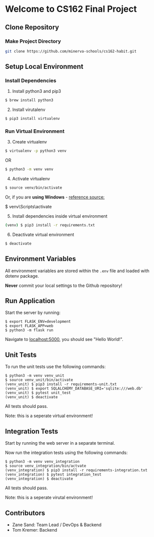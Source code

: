 # Welcome to CS162 Final Project

## Clone Repository

### Make Project Directory
```bash
git clone https://github.com/minerva-schools/cs162-habit.git
```

## Setup Local Environment

### Install Dependencies

1. Install python3 and pip3

```bash
$ brew install python3
```

2. Install virutalenv

```bash
$ pip3 install virtualenv
```

### Run Virtual Environment

3. Create virtualenv

```bash
$ virtualenv -p python3 venv
```
OR
```bash
$ python3 -m venv venv
```

4. Activate virtualenv
```bash
$ source venv/bin/activate
```
Or, if you are **using Windows** - [reference source:](https://stackoverflow.com/questions/8921188/issue-with-virtualenv-cannot-activate)

$ venv\Scripts\activate

5. Install dependencies inside virtual environment
```bash
(venv) $ pip3 install -r requirements.txt
```

6. Deactivate virtual environment
```bash
$ deactivate
```

## Environment Variables

All environment variables are stored within the `.env` file and loaded with dotenv package.

**Never** commit your local settings to the Github repository!

## Run Application

Start the server by running:

    $ export FLASK_ENV=development
    $ export FLASK_APP=web
    $ python3 -m flask run

Navigate to [localhost:5000](localhost:5000), you should see "Hello World!".

## Unit Tests
To run the unit tests use the following commands:

    $ python3 -m venv venv_unit
    $ source venv_unit/bin/activate
    (venv_unit) $ pip3 install -r requirements-unit.txt
    (venv_unit) $ export SQLALCHEMY_DATABASE_URI='sqlite:///web.db'
    (venv_unit) $ pytest unit_test
    (venv_unit) $ deactivate

All tests should pass.

Note: this is a seperate virtual environment!

## Integration Tests
Start by running the web server in a separate terminal.

Now run the integration tests using the following commands:

    $ python3 -m venv venv_integration
    $ source venv_integration/bin/actvate
    (venv_integration) $ pip3 install -r requirements-integration.txt
    (venv_integration) $ pytest integration_test
    (venv_integration) $ deactivate

All tests should pass.

Note: this is a seperate virutal environment!

## Contributors
- Zane Sand: Team Lead / DevOps & Backend
- Tom Kremer: Backend